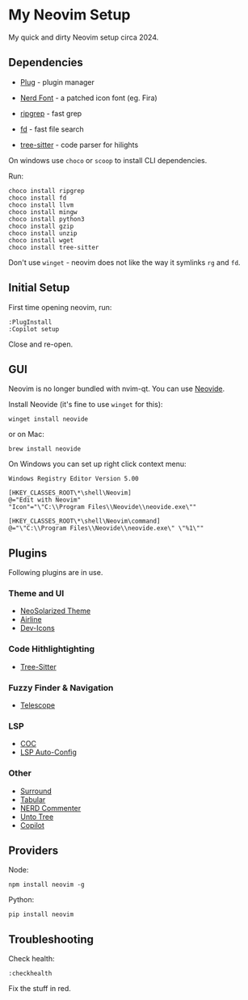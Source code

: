# My Neovim Setup

My quick and dirty Neovim setup circa 2024.

## Dependencies

- [Plug](https://github.com/junegunn/vim-plug) - plugin manager
- [Nerd Font](https://www.nerdfonts.com/) - a patched icon font (eg. Fira)

- [ripgrep](https://github.com/BurntSushi/ripgrep) - fast grep
- [fd](https://github.com/sharkdp/fd) - fast file search
- [tree-sitter](https://github.com/tree-sitter/tree-sitter/tree/master/cli) - code parser for hilights


On windows use `choco` or `scoop` to install CLI dependencies.

Run:

    choco install ripgrep
    choco install fd
    choco install llvm
    choco install mingw
    choco install python3
    choco install gzip
    choco install unzip
    choco install wget
    choco install tree-sitter

Don't use `winget` - neovim does not like the way it symlinks `rg` and `fd`.

## Initial Setup

First time opening neovim, run:

    :PlugInstall
    :Copilot setup

Close and re-open.

## GUI

Neovim is no longer bundled with nvim-qt. You can use [Neovide](https://neovide.dev/).

Install Neovide (it's fine to use `winget` for this):

    winget install neovide

or on Mac:

    brew install neovide


On Windows you can set up right click context menu:

    Windows Registry Editor Version 5.00

    [HKEY_CLASSES_ROOT\*\shell\Neovim]
    @="Edit with Neovim"
    "Icon"="\"C:\\Program Files\\Neovide\\neovide.exe\""

    [HKEY_CLASSES_ROOT\*\shell\Neovim\command]
    @="\"C:\\Program Files\\Neovide\\neovide.exe\" \"%1\""


## Plugins

Following plugins are in use.

### Theme and UI

- [NeoSolarized Theme](https://github.com/overcache/NeoSolarized)
- [Airline](https://github.com/vim-airline/vim-airline)
- [Dev-Icons](https://github.com/nvim-tree/nvim-web-devicons)

### Code Hithlightighting

- [Tree-Sitter](https://github.com/nvim-treesitter/nvim-treesitter)

### Fuzzy Finder & Navigation

- [Telescope](https://github.com/nvim-telescope/telescope.nvim)

### LSP

- [COC](https://github.com/neoclide/coc.nvim)
- [LSP Auto-Config](https://github.com/neovim/nvim-lspconfig)

### Other

- [Surround](https://github.com/tpope/vim-surround)
- [Tabular](https://github.com/godlygeek/tabular)
- [NERD Commenter](https://github.com/preservim/nerdcommenter)
- [Unto Tree](https://github.com/mbbill/undotree)
- [Copilot](https://github.com/github/copilot.vim)

## Providers

Node:

    npm install neovim -g

Python:

    pip install neovim

## Troubleshooting

Check health:

    :checkhealth

Fix the stuff in red.
